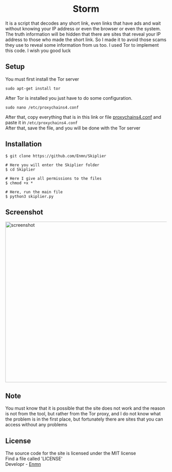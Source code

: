 <h1 align="center">Storm</h1>

It is a script that decodes any short link, even links that have ads and wait without knowing your IP address or even the browser or even the system. The truth information will be hidden that there are sites that reveal your IP address to those who made the short link. So I made it to avoid those scams they use to reveal some information from us too. I used Tor to implement this code. I wish you good luck

## Setup
You must first install the Tor server
```
sudo apt-get install tor
```
After Tor is installed you just have to do some configuration.
```
sudo nano /etc/proxychains4.conf
```
After that, copy everything that is in this link or file [proxychains4.conf](https://raw.githubusercontent.com/Enmn/Skiplier/main/src/proxychains4.txt) and paste it in `/etc/proxychains4.conf`</br>
After that, save the file, and you will be done with the Tor server


## Installation
```console
$ git clone https://github.com/Enmn/Skiplier

# Here you will enter the Skiplier folder
$ cd Skiplier

# Here I give all permissions to the files
$ chmod +x *

# Here, run the main file
$ python3 skiplier.py
```
## Screenshot
<img src="https://i.imgur.com/sVg3ukF.png" alt="screenshot" width="650" height="500">

## Note
You must know that it is possible that the site does not work and the reason is not from the tool, but rather from the Tor proxy, and I do not know what the problem is in the first place, but fortunately there are sites that you can access without any problems

## License
The source code for the site is licensed under the MIT license<br/>
Find a file called 'LICENSE'<br/>
Developr - [Enmn](https://github.com/Enmn)
